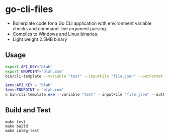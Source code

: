 # go-cli-files

* Boilerplate code for a Go CLI application with environment variable checks and command-line argument parsing.
* Compiles to Windows and Linux binaries.
* Light weight 2.5MB binary

## Usage

```bash
export API_KEY="blah"
export ENDPOINT="blah.com"
bin/cli-template --variable "test" --inputFile "file.json" --outFormat "json" --outFile "outFile.json"
```

```powershell
$env:API_KEY = "blah"
$env:ENDPOINT = "blah.com"
& bin/cli-template.exe --variable "test" --inputFile "file.json" --outFormat "json" --outFile "outFile.json"
```

## Build and Test
```
make test
make build
make integ-test
```

